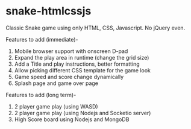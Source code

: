 # snake-htmlcssjs
Classic Snake game using only HTML, CSS, Javascript. No jQuery even. 

Features to add (immediate)- 
1. Mobile browser support with onscreen D-pad
2. Expand the play area in runtime (change the grid size)
3. Add a Title and play instructions, better formatting 
4. Allow picking different CSS template for the game look 
5. Game speed and score change dynamically 
6. Splash page and game over page 

Features to add (long term)- 
1. 2 player game play (using WASD)
2. 2 player game play (using Nodejs and Socketio server)
3. High Score board using Nodejs and MongoDB
